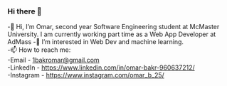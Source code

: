 ### Hi there 👋
-👋 Hi, I’m Omar, second year Software Engineering student at McMaster University. I am currently working part time as a Web App Developer at AdMass
-👀 I’m interested in Web Dev and machine learning.  
-📫 How to reach me:  
-Email - 1bakromar@gmail.com  
-LinkedIn - https://www.linkedin.com/in/omar-bakr-960637212/  
-Instagram - https://www.instagram.com/omar_b_25/  

